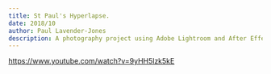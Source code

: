 ```yaml
---
title: St Paul's Hyperlapse.
date: 2018/10
author: Paul Lavender-Jones
description: A photography project using Adobe Lightroom and After Effects to make smooth hyperlapses.
---
```


https://www.youtube.com/watch?v=9yHH5lzk5kE
